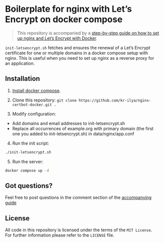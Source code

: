 # Boilerplate for nginx with Let’s Encrypt on docker compose

> This repository is accompanied by a [step-by-step guide on how to
set up nginx and Let’s Encrypt with Docker](https://medium.com/@pentacent/nginx-and-lets-encrypt-with-docker-in-less-than-5-minutes-b4b8a60d3a71).

`init-letsencrypt.sh` fetches and ensures the renewal of a Let’s
Encrypt certificate for one or multiple domains in a docker compose
setup with nginx.
This is useful when you need to set up nginx as a reverse proxy for an
application.

## Installation
1. [Install docker compose](https://docs.docker.com/compose/install/).

2. Clone this repository: `git clone https://github.com/kr-ilya/nginx-certbot-docker.git .`

3. Modify configuration:
- Add domains and email addresses to init-letsencrypt.sh
- Replace all occurrences of example.org with primary domain (the first one you added to init-letsencrypt.sh) in data/nginx/app.conf

4. Run the init script:
```bash
./init-letsencrypt.sh
```

5. Run the server:
```bash
docker compose up -d
```

## Got questions?
Feel free to post questions in the comment section of the [accompanying guide](https://medium.com/@pentacent/nginx-and-lets-encrypt-with-docker-in-less-than-5-minutes-b4b8a60d3a71)

## License
All code in this repository is licensed under the terms of the `MIT License`. For further information please refer to the `LICENSE` file.
